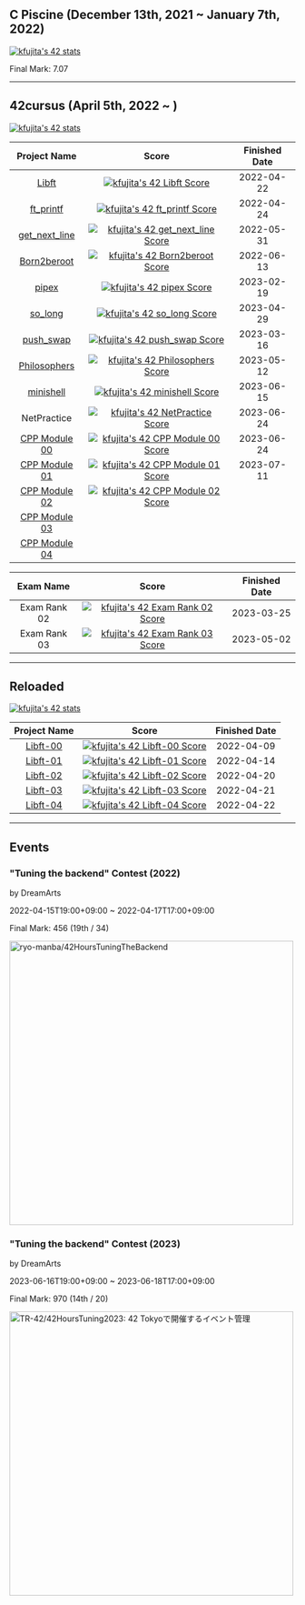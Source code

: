 ## C Piscine (December 13th, 2021 ~ January 7th, 2022)

[![kfujita's 42 stats](https://badge42.vercel.app/api/v2/cl2rttbbw001109l7z1owgvam/stats?cursusId=9&coalitionId=61)](https://github.com/JaeSeoKim/badge42)

Final Mark: 7.07

---

## 42cursus (April 5th, 2022 ~ )

[![kfujita's 42 stats](https://badge42.vercel.app/api/v2/cl2rttbbw001109l7z1owgvam/stats?cursusId=21&coalitionId=308)](https://github.com/JaeSeoKim/badge42)

| Project Name | Score | Finished Date |
| :---: | :---: | :---: |
| [Libft](https://github.com/TR-42/libft/tree/v1.0.0) | [![kfujita's 42 Libft Score](https://badge42.vercel.app/api/v2/cl2rttbbw001109l7z1owgvam/project/2568491)](https://github.com/JaeSeoKim/badge42) | 2022-04-22 |
| [ft_printf](https://github.com/TR-42/ft_printf) | [![kfujita's 42 ft_printf Score](https://badge42.vercel.app/api/v2/cl2rttbbw001109l7z1owgvam/project/2568577)](https://github.com/JaeSeoKim/badge42) | 2022-04-24 |
| [get_next_line](https://github.com/TR-42/GetNextLine) | [![kfujita's 42 get_next_line Score](https://badge42.vercel.app/api/v2/cl2rttbbw001109l7z1owgvam/project/2570395)](https://github.com/JaeSeoKim/badge42) | 2022-05-31 |
| [Born2beroot](https://github.com/TR-42/Born2BeRoot) | [![kfujita's 42 Born2beroot Score](https://badge42.vercel.app/api/v2/cl2rttbbw001109l7z1owgvam/project/2570449)](https://github.com/JaeSeoKim/badge42) | 2022-06-13 |
| [pipex](https://github.com/TR-42/pipex) | [![kfujita's 42 pipex Score](https://badge42.vercel.app/api/v2/cl2rttbbw001109l7z1owgvam/project/2620427)](https://github.com/JaeSeoKim/badge42) | 2023-02-19 |
| [so_long](https://github.com/TR-42/so_long) | [![kfujita's 42 so_long Score](https://badge42.vercel.app/api/v2/cl2rttbbw001109l7z1owgvam/project/2995041)](https://github.com/JaeSeoKim/badge42) | 2023-04-29 |
| [push_swap](https://github.com/TR-42/push_swap) | [![kfujita's 42 push_swap Score](https://badge42.vercel.app/api/v2/cl2rttbbw001109l7z1owgvam/project/2620426)](https://github.com/JaeSeoKim/badge42) | 2023-03-16 |
| [Philosophers](https://github.com/TR-42/philosophers) | [![kfujita's 42 Philosophers Score](https://badge42.vercel.app/api/v2/cl2rttbbw001109l7z1owgvam/project/3080305)](https://github.com/JaeSeoKim/badge42) | 2023-05-12 |
| [minishell](https://github.com/TR-42/minishell) | [![kfujita's 42 minishell Score](https://badge42.vercel.app/api/v2/cl2rttbbw001109l7z1owgvam/project/3080913)](https://github.com/JaeSeoKim/badge42) | 2023-06-15 |
| NetPractice | [![kfujita's 42 NetPractice Score](https://badge42.vercel.app/api/v2/cl2rttbbw001109l7z1owgvam/project/3122875)](https://github.com/JaeSeoKim/badge42) | 2023-06-24 |
| [CPP Module 00](https://github.com/TR-42/cpp00) | [![kfujita's 42 CPP Module 00 Score](https://badge42.vercel.app/api/v2/cl2rttbbw001109l7z1owgvam/project/3122877)](https://github.com/JaeSeoKim/badge42) | 2023-06-24 |
| [CPP Module 01](https://github.com/TR-42/cpp01) | [![kfujita's 42 CPP Module 01 Score](https://badge42.vercel.app/api/v2/cl2rttbbw001109l7z1owgvam/project/3132734)](https://github.com/JaeSeoKim/badge42) | 2023-07-11 |
| [CPP Module 02](https://github.com/TR-42/cpp02) | [![kfujita's 42 CPP Module 02 Score](https://badge42.vercel.app/api/v2/cl2rttbbw001109l7z1owgvam/project/3159170)](https://github.com/JaeSeoKim/badge42) |  |
| [CPP Module 03](https://github.com/TR-42/cpp03) |  |  |
| [CPP Module 04](https://github.com/TR-42/cpp04) |  |  |

| Exam Name | Score | Finished Date |
| :---: | :---: | :---: |
| Exam Rank 02 | [![kfujita's 42 Exam Rank 02 Score](https://badge42.vercel.app/api/v2/cl2rttbbw001109l7z1owgvam/project/3038583)](https://github.com/JaeSeoKim/badge42) | 2023-03-25 |
| Exam Rank 03 | [![kfujita's 42 Exam Rank 03 Score](https://badge42.vercel.app/api/v2/cl2rttbbw001109l7z1owgvam/project/3044915)](https://github.com/JaeSeoKim/badge42) | 2023-05-02 |

---

## Reloaded

[![kfujita's 42 stats](https://badge42.vercel.app/api/v2/cl2rttbbw001109l7z1owgvam/stats?cursusId=28)](https://github.com/JaeSeoKim/badge42)

| Project Name | Score | Finished Date |
| :---: | :---: | :---: |
| [Libft-00](https://github.com/TR-42/libft-00) | [![kfujita's 42 Libft-00 Score](https://badge42.vercel.app/api/v2/cl2rttbbw001109l7z1owgvam/project/2553005)](https://github.com/JaeSeoKim/badge42) | 2022-04-09 |
| [Libft-01](https://github.com/TR-42/libft-01) | [![kfujita's 42 Libft-01 Score](https://badge42.vercel.app/api/v2/cl2rttbbw001109l7z1owgvam/project/2555882)](https://github.com/JaeSeoKim/badge42) | 2022-04-14 |
| [Libft-02](https://github.com/TR-42/libft-02) | [![kfujita's 42 Libft-02 Score](https://badge42.vercel.app/api/v2/cl2rttbbw001109l7z1owgvam/project/2560991)](https://github.com/JaeSeoKim/badge42) | 2022-04-20 |
| [Libft-03](https://github.com/TR-42/libft/tree/4051e69d9980d4284a10c4d6b9ff02e02bad381b) | [![kfujita's 42 Libft-03 Score](https://badge42.vercel.app/api/v2/cl2rttbbw001109l7z1owgvam/project/2567571)](https://github.com/JaeSeoKim/badge42) | 2022-04-21 |
| [Libft-04](https://github.com/TR-42/libft/tree/v1.0.0) | [![kfujita's 42 Libft-04 Score](https://badge42.vercel.app/api/v2/cl2rttbbw001109l7z1owgvam/project/2568504)](https://github.com/JaeSeoKim/badge42) | 2022-04-22 |

---

## Events

### "Tuning the backend" Contest (2022)

by DreamArts

2022-04-15T19:00+09:00 ~ 2022-04-17T17:00+09:00

Final Mark: 456 (19th / 34)

<a href="https://github.com/ryo-manba/42HoursTuningTheBackend"><img src="https://opengraph.githubassets.com/b796d7359e0accac1b48e43233ce60930207c42dec61331f0cab110b1af8256c/ryo-manba/42HoursTuningTheBackend" alt="ryo-manba/42HoursTuningTheBackend" style="width:500px; max-width=100%"></a>

### "Tuning the backend" Contest (2023)

by DreamArts

2023-06-16T19:00+09:00 ~ 2023-06-18T17:00+09:00

Final Mark: 970 (14th / 20)

<a href="https://github.com/TR-42/42HoursTuning2023"><img src="https://opengraph.githubassets.com/d4689cacb20c38739dcc26942eb4d58d58036d9bb12dfb2fba68782b5d161da0/TR-42/42HoursTuning2023" alt="TR-42/42HoursTuning2023: 42 Tokyoで開催するイベント管理" style="width:500px; max-width=100%"></a>
